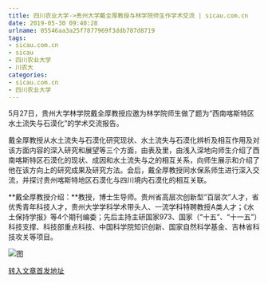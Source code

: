 ```yaml
---
title: 四川农业大学->贵州大学戴全厚教授与林学院师生作学术交流 | sicau.com.cn
date: 2019-05-30 09:40:28
urlname: 05546aa3a25f7877969f3ddb787d8719
tags: 
- sicau.com.cn
- sicau
- 四川农业大学
- 川农大
categories:
- sicau.com.cn
- 四川农业大学
---
```



5月27日，贵州大学林学院戴全厚教授应邀为林学院师生做了题为“西南喀斯特区水土流失与石漠化”的学术交流报告。

戴全厚教授从水土流失与石漠化研究现状、水土流失与石漠化辨析及相互作用及对该方面内容的深入研究和展望等三个方面，由表及里，由浅入深地向师生介绍了西南喀斯特区石漠化的现状、成因和水土流失与之的相互关系，向师生展示和介绍了他在该方向上的研究成果及研究方法。会后，戴全厚教授同水保系师生进行深入交流，并探讨贵州喀斯特地区石漠化与四川境内石漠化的相互关联。

**戴全厚教授介绍：**教授，博士生导师。贵州省高层次创新型“百层次”人才，省优秀青年科技人才，贵州大学学科学术带头人、一流学科特聘教授A类人才；《水土保持学报》等4个期刊编委；先后主持主研国家973、国家（“十五”、“十一五”）科技支撑、科技部重点科技、中国科学院知识创新、国家自然科学基金、吉林省科技攻关等项目。



![图](https://news.sicau.edu.cn/__local/0/EA/C1/3D0F62A98DFAAA606F6FA380449_2014A78E_1DEE2.jpg)

[转入文章首发地址](https://news.sicau.edu.cn/info/1078/51801.htm)
